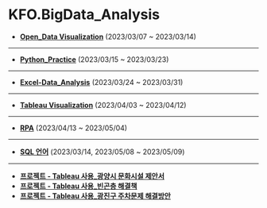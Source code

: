 # KFO.BigData_Analysis

* <b>[Open_Data Visualization](https://github.com/Sehun-github/KFO.BigData_Analysis/tree/main/Open_Data%20Visualization)</b> (2023/03/07 ~ 2023/03/14)

----------------------------------------------------

* <b>[Python_Practice](https://github.com/Sehun-github/KFO.BigData_Analysis/tree/main/Python_basic)</b> (2023/03/15 ~ 2023/03/23)
----------------------------------------------------

* <b>[Excel-Data_Analysis](https://github.com/Sehun-github/KFO.BigData_Analysis/tree/main/Excel)</b> (2023/03/24 ~ 2023/03/31)

----------------------------------------------------

* <b>[Tableau Visualization](https://github.com/Sehun-github/KFO.BigData_Analysis/tree/main/Tableau_Visualization)</b> (2023/04/03 ~ 2023/04/12)
----------------------------------------------------

* <b>[RPA](https://github.com/Sehun-github/KFO.BigData_Analysis/tree/main/RPA)</b> (2023/04/13 ~ 2023/05/04)
----------------------------------------------------

* <b>[SQL 언어](https://github.com/Sehun-github/KFO.BigData_Analysis/tree/main/SQL)</b> (2023/03/14, 2023/05/08 ~ 2023/05/09)

----------------------------------------------------
* <b>[프로젝트 - Tableau 사용_광양시 문화시설 제안서](https://github.com/Sehun-github/KFO.BigData_Analysis/tree/main/SQL)</b> 
* <b>[프로젝트 - Tableau 사용_빈곤층 해결책](https://github.com/Sehun-github/KFO.BigData_Analysis/tree/main/SQL)</b> 
* <b>[프로젝트 - Tableau 사용_광진구 주차문제 해결방안](https://github.com/Sehun-github/KFO.BigData_Analysis/tree/main/SQL)</b> 
